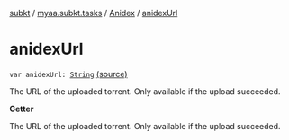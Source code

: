 [subkt](../../index.md) / [myaa.subkt.tasks](../index.md) / [Anidex](index.md) / [anidexUrl](./anidex-url.md)

# anidexUrl

`var anidexUrl: `[`String`](https://kotlinlang.org/api/latest/jvm/stdlib/kotlin/-string/index.html) [(source)](https://github.com/Myaamori/SubKt/blob/master/src/main/kotlin/myaa/subkt/tasks/tasks.kt#L1198)

The URL of the uploaded torrent.
Only available if the upload succeeded.

**Getter**

The URL of the uploaded torrent.
Only available if the upload succeeded.

